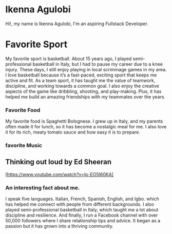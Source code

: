 # Ikenna Agulobi

Hi!, my name is Ikenna Agulobi, I'm an aspiring Fullstack Developer.

# Favorite Sport

My favorite sport is basketball. About 15 years ago, I played semi-professional basketball in Italy, but I had to pause my career due to a knee injury. These days, I still enjoy playing in local scrimmage games in my area. I love basketball because it’s a fast-paced, exciting sport that keeps me active and fit. As a team sport, it has taught me the value of teamwork, discipline, and working towards a common goal. I also enjoy the creative aspects of the game like dribbling, shooting, and play-making. Plus, it has helped me build an amazing friendships with my teammates over the years.

### Favorite Food

My favorite food is Spaghetti Bolognese. I grew up in Italy, and my parents often made it for lunch, so it has become a nostalgic meal for me. I also love it for its rich, meaty tomato sauce and how easy it is to prepare.

### favorite Music

## Thinking out loud by Ed Sheeran
[https://www.youtube.com/watch?v=lp-EO5I60KA]

### An interesting fact about me.

I speak five languages. Italian, French, Spanish, English, and Igbo. which has helped me connect with people from different backgrounds. I also played semi-professional basketball in Italy, which taught me a lot about discipline and resilience. And finally, I run a Facebook channel with over 50,000 followers where I share relationship tips and advice. It began as a passion but it has grown into a thriving community.
